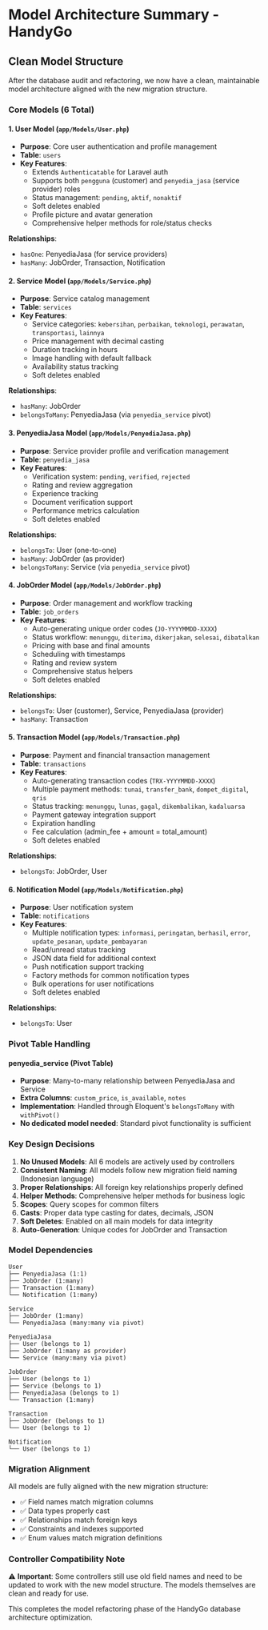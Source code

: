 # Model Architecture Summary - HandyGo

## Clean Model Structure

After the database audit and refactoring, we now have a clean, maintainable model architecture aligned with the new migration structure.

### Core Models (6 Total)

#### 1. User Model (`app/Models/User.php`)
- **Purpose**: Core user authentication and profile management
- **Table**: `users`
- **Key Features**:
  - Extends `Authenticatable` for Laravel auth
  - Supports both `pengguna` (customer) and `penyedia_jasa` (service provider) roles
  - Status management: `pending`, `aktif`, `nonaktif`
  - Soft deletes enabled
  - Profile picture and avatar generation
  - Comprehensive helper methods for role/status checks

**Relationships**:
- `hasOne`: PenyediaJasa (for service providers)
- `hasMany`: JobOrder, Transaction, Notification

#### 2. Service Model (`app/Models/Service.php`)
- **Purpose**: Service catalog management
- **Table**: `services`
- **Key Features**:
  - Service categories: `kebersihan`, `perbaikan`, `teknologi`, `perawatan`, `transportasi`, `lainnya`
  - Price management with decimal casting
  - Duration tracking in hours
  - Image handling with default fallback
  - Availability status tracking
  - Soft deletes enabled

**Relationships**:
- `hasMany`: JobOrder
- `belongsToMany`: PenyediaJasa (via `penyedia_service` pivot)

#### 3. PenyediaJasa Model (`app/Models/PenyediaJasa.php`)
- **Purpose**: Service provider profile and verification management
- **Table**: `penyedia_jasa`
- **Key Features**:
  - Verification system: `pending`, `verified`, `rejected`
  - Rating and review aggregation
  - Experience tracking
  - Document verification support
  - Performance metrics calculation
  - Soft deletes enabled

**Relationships**:
- `belongsTo`: User (one-to-one)
- `hasMany`: JobOrder (as provider)
- `belongsToMany`: Service (via `penyedia_service` pivot)

#### 4. JobOrder Model (`app/Models/JobOrder.php`)
- **Purpose**: Order management and workflow tracking
- **Table**: `job_orders`
- **Key Features**:
  - Auto-generating unique order codes (`JO-YYYYMMDD-XXXX`)
  - Status workflow: `menunggu`, `diterima`, `dikerjakan`, `selesai`, `dibatalkan`
  - Pricing with base and final amounts
  - Scheduling with timestamps
  - Rating and review system
  - Comprehensive status helpers
  - Soft deletes enabled

**Relationships**:
- `belongsTo`: User (customer), Service, PenyediaJasa (provider)
- `hasMany`: Transaction

#### 5. Transaction Model (`app/Models/Transaction.php`)
- **Purpose**: Payment and financial transaction management
- **Table**: `transactions`
- **Key Features**:
  - Auto-generating transaction codes (`TRX-YYYYMMDD-XXXX`)
  - Multiple payment methods: `tunai`, `transfer_bank`, `dompet_digital`, `qris`
  - Status tracking: `menunggu`, `lunas`, `gagal`, `dikembalikan`, `kadaluarsa`
  - Payment gateway integration support
  - Expiration handling
  - Fee calculation (admin_fee + amount = total_amount)
  - Soft deletes enabled

**Relationships**:
- `belongsTo`: JobOrder, User

#### 6. Notification Model (`app/Models/Notification.php`)
- **Purpose**: User notification system
- **Table**: `notifications`
- **Key Features**:
  - Multiple notification types: `informasi`, `peringatan`, `berhasil`, `error`, `update_pesanan`, `update_pembayaran`
  - Read/unread status tracking
  - JSON data field for additional context
  - Push notification support tracking
  - Factory methods for common notification types
  - Bulk operations for user notifications
  - Soft deletes enabled

**Relationships**:
- `belongsTo`: User

### Pivot Table Handling

#### penyedia_service (Pivot Table)
- **Purpose**: Many-to-many relationship between PenyediaJasa and Service
- **Extra Columns**: `custom_price`, `is_available`, `notes`
- **Implementation**: Handled through Eloquent's `belongsToMany` with `withPivot()`
- **No dedicated model needed**: Standard pivot functionality is sufficient

### Key Design Decisions

1. **No Unused Models**: All 6 models are actively used by controllers
2. **Consistent Naming**: All models follow new migration field naming (Indonesian language)
3. **Proper Relationships**: All foreign key relationships properly defined
4. **Helper Methods**: Comprehensive helper methods for business logic
5. **Scopes**: Query scopes for common filters
6. **Casts**: Proper data type casting for dates, decimals, JSON
7. **Soft Deletes**: Enabled on all main models for data integrity
8. **Auto-Generation**: Unique codes for JobOrder and Transaction

### Model Dependencies

```
User
├── PenyediaJasa (1:1)
├── JobOrder (1:many)
├── Transaction (1:many)
└── Notification (1:many)

Service
├── JobOrder (1:many)
└── PenyediaJasa (many:many via pivot)

PenyediaJasa
├── User (belongs to 1)
├── JobOrder (1:many as provider)
└── Service (many:many via pivot)

JobOrder
├── User (belongs to 1)
├── Service (belongs to 1)
├── PenyediaJasa (belongs to 1)
└── Transaction (1:many)

Transaction
├── JobOrder (belongs to 1)
└── User (belongs to 1)

Notification
└── User (belongs to 1)
```

### Migration Alignment

All models are fully aligned with the new migration structure:
- ✅ Field names match migration columns
- ✅ Data types properly cast
- ✅ Relationships match foreign keys
- ✅ Constraints and indexes supported
- ✅ Enum values match migration definitions

### Controller Compatibility Note

⚠️ **Important**: Some controllers still use old field names and need to be updated to work with the new model structure. The models themselves are clean and ready for use.

This completes the model refactoring phase of the HandyGo database architecture optimization.
